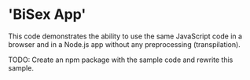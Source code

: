 # 'BiSex App'

This code demonstrates the ability to use the same JavaScript code in a browser and in a Node.js app without any
preprocessing (transpilation).

TODO: Create an npm package with the sample code and rewrite this sample.
